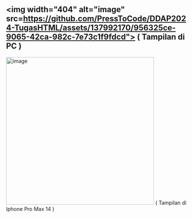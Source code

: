<img width="404" alt="image" src=https://github.com/PressToCode/DDAP2024-TugasHTML/assets/137992170/956325ce-9065-42ca-982c-7e73c1f9fdcd">
( Tampilan di PC )
---------------------------------------------------------------------------------------------------------------------------------------

<img width="404" alt="image" src="https://github.com/PressToCode/DDAP2024-TugasHTML/assets/137992170/0a1e259d-9399-46cb-a3e7-9f8082adc536">
( Tampilan di Iphone Pro Max 14 )
